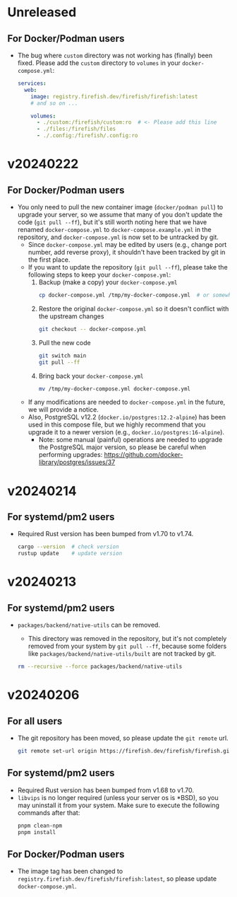 # Unreleased

## For Docker/Podman users

- The bug where `custom` directory was not working has (finally) been fixed. Please add the `custom` directory to `volumes` in your `docker-compose.yml`:
    ```yaml
    services:
      web:
        image: registry.firefish.dev/firefish/firefish:latest
        # and so on ...

        volumes:
          - ./custom:/firefish/custom:ro  # <- Please add this line
          - ./files:/firefish/files
          - ./.config:/firefish/.config:ro
    ```

# v20240222

## For Docker/Podman users

- You only need to pull the new container image (`docker/podman pull`) to upgrade your server, so we assume that many of you don't update the code (`git pull --ff`), but it's still worth noting here that we have renamed `docker-compose.yml` to `docker-compose.example.yml` in the repository, and `docker-compose.yml` is now set to be untracked by git.
    - Since `docker-compose.yml` may be edited by users (e.g., change port number, add reverse proxy), it shouldn't have been tracked by git in the first place.
    - If you want to update the repository (`git pull --ff`), please take the following steps to keep your `docker-compose.yml`:
        1. Backup (make a copy) your `docker-compose.yml`
            ```sh
            cp docker-compose.yml /tmp/my-docker-compose.yml  # or somewhere else
            ```
        2. Restore the original `docker-compose.yml` so it doesn't conflict with the upstream changes
            ```sh
            git checkout -- docker-compose.yml
            ```
        3. Pull the new code
            ```sh
            git switch main
            git pull --ff
            ```
        4. Bring back your `docker-compose.yml`
            ```sh
            mv /tmp/my-docker-compose.yml docker-compose.yml
            ```
    - If any modifications are needed to `docker-compose.yml` in the future, we will provide a notice.
    - Also, PostgreSQL v12.2 (`docker.io/postgres:12.2-alpine`) has been used in this compose file, but we highly recommend that you upgrade it to a newer version (e.g., `docker.io/postgres:16-alpine`).
        - Note: some manual (painful) operations are needed to upgrade the PostgreSQL major version, so please be careful when performing upgrades: <https://github.com/docker-library/postgres/issues/37>

# v20240214

## For systemd/pm2 users

- Required Rust version has been bumped from v1.70 to v1.74.
    ```sh
    cargo --version  # check version
    rustup update    # update version
    ```

# v20240213

## For systemd/pm2 users

- `packages/backend/native-utils` can be removed.
    - This directory was removed in the repository, but it's not completely removed from your system by `git pull --ff`, because some folders like `packages/backend/native-utils/built` are not tracked by git.

    ```sh
    rm --recursive --force packages/backend/native-utils
    ```

# v20240206

## For all users

- The git repository has been moved, so please update the `git remote` url.
    ```sh
    git remote set-url origin https://firefish.dev/firefish/firefish.git
    ```

## For systemd/pm2 users

- Required Rust version has been bumped from v1.68 to v1.70.
- `libvips` is no longer required (unless your server os is *BSD), so you may uninstall it from your system. Make sure to execute the following commands after that:
    ```sh
    pnpm clean-npm
    pnpm install
    ```

## For Docker/Podman users

- The image tag has been changed to `registry.firefish.dev/firefish/firefish:latest`, so please update `docker-compose.yml`.
